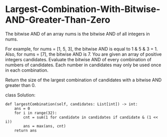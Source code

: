 # Largest-Combination-With-Bitwise-AND-Greater-Than-Zero

The bitwise AND of an array nums is the bitwise AND of all integers in nums.

For example, for nums = [1, 5, 3], the bitwise AND is equal to 1 & 5 & 3 = 1.
Also, for nums = [7], the bitwise AND is 7.
You are given an array of positive integers candidates. Evaluate the bitwise AND of every combination of numbers of candidates. Each number in candidates may only be used once in each combination.

Return the size of the largest combination of candidates with a bitwise AND greater than 0.

class Solution:

    def largestCombination(self, candidates: List[int]) -> int:
        ans = 0
        for i in range(32):
            cnt = sum(1 for candidate in candidates if candidate & (1 << i))
            ans = max(ans, cnt)
        return ans
